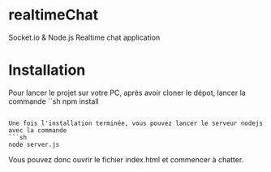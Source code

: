 # realtimeChat
Socket.io &amp; Node.js Realtime chat application

# Installation

Pour lancer le projet sur votre PC, après avoir cloner le dépot, lancer la commande 
``sh
npm install
```

Une fois l'installation terminée, vous pouvez lancer le serveur nodejs avec la commande
```sh
node server.js
```

Vous pouvez donc ouvrir le fichier index.html et commencer à chatter.
